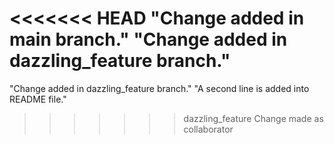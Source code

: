 <<<<<<< HEAD
"Change added in main branch."
"Change added in dazzling_feature branch."
=======
"Change added in dazzling_feature branch."
"A second line is added into README file."
>>>>>>> dazzling_feature
Change made as collaborator
